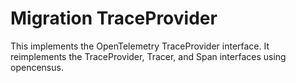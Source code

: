 # Migration TraceProvider

This implements the OpenTelemetry TraceProvider interface.  It reimplements the TraceProvider, Tracer, and Span interfaces using opencensus.